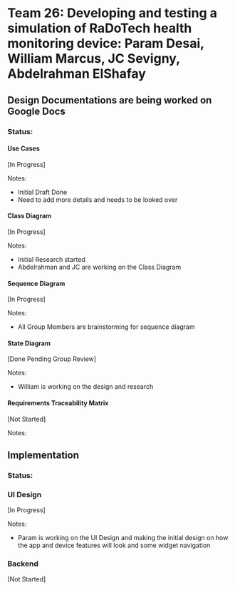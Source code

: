 # Team 26: Developing and testing a simulation of RaDoTech health monitoring device: Param Desai, William Marcus, JC Sevigny, Abdelrahman ElShafay

## Design Documentations are being worked on Google Docs

### Status:
#### Use Cases
[In Progress]

Notes:
- Initial Draft Done
- Need to add more details and needs to be looked over

#### Class Diagram
[In Progress]

Notes:
- Initial Research started
- Abdelrahman and JC are working on the Class Diagram

#### Sequence Diagram
[In Progress]

Notes:
- All Group Members are brainstorming for sequence diagram

#### State Diagram
[Done Pending Group Review]

Notes:
- William is working on the design and research

#### Requirements Traceability Matrix
[Not Started]

Notes:

## Implementation

### Status:

### UI Design
[In Progress]

Notes:
- Param is working on the UI Design and making the initial design on how the app and device features will look and some widget navigation

### Backend
[Not Started]